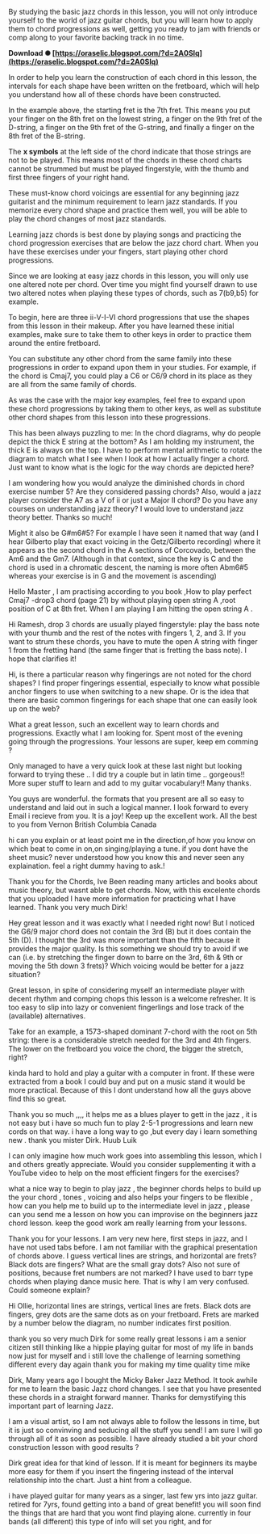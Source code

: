 
 
By studying the basic jazz chords in this lesson, you will not only introduce yourself to the world of jazz guitar chords, but you will learn how to apply them to chord progressions as well, getting you ready to jam with friends or comp along to your favorite backing track in no time.
 
**Download ✺ [https://oraselic.blogspot.com/?d=2A0SIq](https://oraselic.blogspot.com/?d=2A0SIq)**


 
In order to help you learn the construction of each chord in this lesson, the intervals for each shape have been written on the fretboard, which will help you understand how all of these chords have been constructed.
 
In the example above, the starting fret is the 7th fret. This means you put your finger on the 8th fret on the lowest string, a finger on the 9th fret of the D-string, a finger on the 9th fret of the G-string, and finally a finger on the 8th fret of the B-string.
 

The **x symbols** at the left side of the chord indicate that those strings are not to be played. This means most of the chords in these chord charts cannot be strummed but must be played fingerstyle, with the thumb and first three fingers of your right hand.
 
These must-know chord voicings are essential for any beginning jazz guitarist and the minimum requirement to learn jazz standards. If you memorize every chord shape and practice them well, you will be able to play the chord changes of most jazz standards.
 
Learning jazz chords is best done by playing songs and practicing the chord progression exercises that are below the jazz chord chart. When you have these exercises under your fingers, start playing other chord progressions.

Since we are looking at easy jazz chords in this lesson, you will only use one altered note per chord. Over time you might find yourself drawn to use two altered notes when playing these types of chords, such as 7(b9,b5) for example.
 
To begin, here are three ii-V-I-VI chord progressions that use the shapes from this lesson in their makeup. After you have learned these initial examples, make sure to take them to other keys in order to practice them around the entire fretboard.
 
You can substitute any other chord from the same family into these progressions in order to expand upon them in your studies. For example, if the chord is Cmaj7, you could play a C6 or C6/9 chord in its place as they are all from the same family of chords.
 
As was the case with the major key examples, feel free to expand upon these chord progressions by taking them to other keys, as well as substitute other chord shapes from this lesson into these progressions.
 
This has been always puzzling to me: In the chord diagrams, why do people depict the thick E string at the bottom? As I am holding my instrument, the thick E is always on the top. I have to perform mental arithmetic to rotate the diagram to match what I see when I look at how I actually finger a chord. Just want to know what is the logic for the way chords are depicted here?
 
I am wondering how you would analyze the diminished chords in chord exercise number 5? Are they considered passing chords? Also, would a jazz player consider the A7 as a V of ii or just a Major II chord? Do you have any courses on understanding jazz theory? I would love to understand jazz theory better. Thanks so much!
 
Might it also be G#m6#5? For example I have seen it named that way (and I hear Gilberto play that exact voicing in the Getz/Gilberto recording) where it appears as the second chord in the A sections of Corcovado, between the Am6 and the Gm7. (Although in that context, since the key is C and the chord is used in a chromatic descent, the naming is more often Abm6#5 whereas your exercise is in G and the movement is ascending)
 
Hello Master ,
I am practising according to you book ,How to play perfect Cmaj7 -drop3 chord (page 21) by without playing open string A ,root position of C at 8th fret. When I am playing I am hitting the open string A .
 
Hi Ramesh, drop 3 chords are usually played fingerstyle: play the bass note with your thumb and the rest of the notes with fingers 1, 2, and 3. If you want to strum these chords, you have to mute the open A string with finger 1 from the fretting hand (the same finger that is fretting the bass note). I hope that clarifies it!
 
Hi, is there a particular reason why fingerings are not noted for the chord shapes?
I find proper fingerings essential, especially to know what possible anchor fingers to use when switching to a new shape.
Or is the idea that there are basic common fingerings for each shape that one can easily look up on the web?
 
What a great lesson, such an excellent way to learn chords and progressions. Exactly what I am looking for. Spent most of the evening going through the progressions. Your lessons are super, keep em comming ?
 
Only managed to have a very quick look at these last night but looking forward to trying these .. I did try a couple but in latin time .. gorgeous!! More super stuff to learn and add to my guitar vocabulary!! Many thanks.
 
You guys are wonderful. the formats that you present are all so easy to understand and laid out in such a logical manner. I look forward to every Email i recieve from you. It is a joy! Keep up the excellent work. All the best to you from Vernon British Columbia Canada
 
hi can you explain or at least point me in the direction,of how you know on which beat to come in on,on singing/playing a tune.
if you dont have the sheet music? never understood how you know this and never seen any explaination.
feel a right dummy having to ask.!
 
Thank you for the Chords, Ive Been reading many articles and books about music theory, but wasnt able to get chords. Now, with this excelente chords that you uploaded I have more information for practicing what I have learned. Thank you very much Dirk!
 
Hey great lesson and it was exactly what I needed right now! But I noticed the G6/9 major chord does not contain the 3rd (B) but it does contain the 5th (D). I thought the 3rd was more important than the fifth because it provides the major quality. Is this something we should try to avoid if we can (i.e. by stretching the finger down to barre on the 3rd, 6th & 9th or moving the 5th down 3 frets)? Which voicing would be better for a jazz situation?
 
Great lesson, in spite of considering myself an intermediate player with decent rhythm and comping chops this lesson is a welcome refresher. It is too easy to slip into lazy or convenient fingerlings and lose track of the (available) alternatives.
 
Take for an example, a 1573-shaped dominant 7-chord with the root on 5th string: there is a considerable stretch needed for the 3rd and 4th fingers. The lower on the fretboard you voice the chord, the bigger the stretch, right?
 
kinda hard to hold and play a guitar with a computer in front. If these were extracted from a book I could buy and put on a music stand it would be more practical. Because of this I dont understand how all the guys above find this so great.
 
Thank you so much ,,,, it helps me as a blues player to gett in the jazz , it is not easy but i have so much fun to play 2-5-1 progressions and learn new cords on that way.
i have a long way to go ,but every day i learn something new .
 thank you mister Dirk.
 Huub Luik
 
I can only imagine how much work goes into assembling this lesson, which I and others greatly appreciate. Would you consider supplementing it with a YouTube video to help on the most efficient fingers for the exercises?
 
what a nice way to begin to play jazz , the beginner chords helps to build up the your chord , tones , voicing and also helps your fingers to be flexible , how can you help me to build up to the intermediate level in jazz , please can you send me a lesson on how you can improvise on the beginners jazz chord lesson. keep the good work am really learning from your lessons.
 
Thank you for your lessons. I am very new here, first steps in jazz, and I have not used tabs before. I am not familiar with the graphical presentation of chords above. I guess vertical lines are strings, and horizontal are frets? Black dots are fingers? What are the small gray dots? Also not sure of positions, because fret numbers are not marked? I have used to barr type chords when playing dance music here. That is why I am very confused. Could someone explain?
 
Hi Ollie, horizontal lines are strings, vertical lines are frets. Black dots are fingers, grey dots are the same dots as on your fretboard. Frets are marked by a number below the diagram, no number indicates first position.
 
thank you so very much Dirk for some really great lessons
i am a senior citizen still thinking like a hippie
playing guitar for most of my life in bands
now just for myself and i still love the challenge of learning
something different every day
again thank you for making my time quality time
mike
 
Dirk, Many years ago I bought the Micky Baker Jazz Method. It took awhile for me to learn the basic Jazz chord changes. I see that you have presented these chords in a straight forward manner. Thanks for demystifying this important part of learning Jazz.
 
I am a visual artist, so I am not always able to follow the lessons in time, but it is just so convinving and seducing all the stuff you send! I am sure I will go through all of it as soon as possible. I have already studied a bit your chord construction lesson with good results ?
 
Dirk great idea for that kind of lesson. If it is meant for beginners its maybe more easy for them if you insert the fingering instead of the interval relationship into the chart. Just a hint from a colleague.
 
i have played guitar for many years as a singer, last few yrs into jazz guitar. retired for 7yrs, found getting into a band of great benefit! you will soon find the things that are hard that you wont find playing alone. currently in four bands (all different) this type of info will set you right, and for 